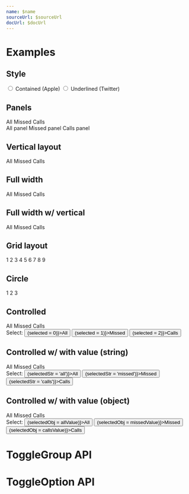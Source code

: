 ```yaml
---
name: $name
sourceUrl: $sourceUrl
docUrl: $docUrl
---
```


<script>
  import toggleGroupApi from '$lib/components/ToggleGroup.svelte?raw&sveld';
  import toggleOptionApi from '$lib/components/ToggleOption.svelte?raw&sveld';
  import ApiDocs from '$lib/components/ApiDocs.svelte';

  import Button from '$lib/components/Button.svelte';
  import Preview from '$lib/components/Preview.svelte';
  import ToggleGroup from '$lib/components/ToggleGroup.svelte';
  import ToggleOption from '$lib/components/ToggleOption.svelte';
  import TogglePanel from '$lib/components/TogglePanel.svelte';

  const allValue = {};
  const missedValue = {};
  const callsValue = {};

  let selected = 1;
  let selectedStr = 'missed';
  let selectedObj = missedValue;

  let optionStyle = 'contained';
</script>

<!--
  - [ ] Selection
    - `data-key` only allows string keys, but allows attaching to dom element
    - what about enum / toggle button use cases?
  - [ ] Support changing color of indicator based on selection
  - [ ] Support coloring options based on selection (.selected class?, add bold font, etc)
  - [ ] Pass fallback transition to <ToggleGroup contained={optionStyle==='contained'} underlined={optionStyle==='underlined'}> (fade, scale, etc)
  - [x] Rename `key` to `value`?
  - [ ] Support overflow scrolling (with button)
  - Reference:
    - https://svelte.dev/repl/8e68120858e5322272dc9136c4bb79cc?version=3.7.0
-->

# Examples

## Style

<label>
  <input type="radio" value="contained" bind:group={optionStyle} />
  Contained (Apple)
</label>
<label>
  <input type="radio" value="underlined" bind:group={optionStyle} />
  Underlined (Twitter)
</label>

## Panels

<Preview>
  <ToggleGroup
    contained={optionStyle === 'contained'}
    underlined={optionStyle === 'underlined'}
  >
    <div class="options">
      <ToggleOption value="all" class="w-32">All</ToggleOption>
      <ToggleOption value="missed" class="w-32">Missed</ToggleOption>
      <ToggleOption value="calls" class="w-32">Calls</ToggleOption>
    </div>
    <div class="mt-2 p-4 bg-black/5 rounded border">
      <TogglePanel>All panel</TogglePanel>
      <TogglePanel>Missed panel</TogglePanel>
      <TogglePanel>Calls panel</TogglePanel>
    </div>
  </ToggleGroup>
</Preview>

## Vertical layout

<Preview>
  <ToggleGroup
    contained={optionStyle === 'contained'}
    underlined={optionStyle === 'underlined'}
    vertical
  >
    <div class="options">
      <ToggleOption value="all">All</ToggleOption>
      <ToggleOption value="missed">Missed</ToggleOption>
      <ToggleOption value="calls">Calls</ToggleOption>
    </div>
  </ToggleGroup>
</Preview>

## Full width

<Preview>
  <ToggleGroup
    contained={optionStyle === 'contained'}
    underlined={optionStyle === 'underlined'}
  >
    <div class="options w-full">
      <ToggleOption value="all">All</ToggleOption>
      <ToggleOption value="missed">Missed</ToggleOption>
      <ToggleOption value="calls">Calls</ToggleOption>
    </div>
  </ToggleGroup>
</Preview>

## Full width w/ vertical

<Preview>
  <ToggleGroup
    contained={optionStyle === 'contained'}
    underlined={optionStyle === 'underlined'}
    vertical
  >
    <div class="options w-full">
      <ToggleOption value="all">All</ToggleOption>
      <ToggleOption value="missed">Missed</ToggleOption>
      <ToggleOption value="calls">Calls</ToggleOption>
    </div>
  </ToggleGroup>
</Preview>

## Grid layout

<Preview>
  <ToggleGroup
    contained={optionStyle === 'contained'}
    underlined={optionStyle === 'underlined'}
  >
    <div class="options !grid grid-rows-3 grid-cols-3">
      <ToggleOption value={1}>1</ToggleOption>
      <ToggleOption value={2}>2</ToggleOption>
      <ToggleOption value={3}>3</ToggleOption>
      <ToggleOption value={4}>4</ToggleOption>
      <ToggleOption value={5}>5</ToggleOption>
      <ToggleOption value={6}>6</ToggleOption>
      <ToggleOption value={7}>7</ToggleOption>
      <ToggleOption value={8}>8</ToggleOption>
      <ToggleOption value={9}>9</ToggleOption>
    </div>
  </ToggleGroup>
</Preview>

## Circle

<Preview>
  <ToggleGroup
    contained={optionStyle === 'contained'}
    underlined={optionStyle === 'underlined'}
    circle
  >
    <div class="options">
      <ToggleOption value={1} class="h-10 aspect-square">1</ToggleOption>
      <ToggleOption value={2} class="h-10 aspect-square">2</ToggleOption>
      <ToggleOption value={3} class="h-10 aspect-square">3</ToggleOption>
    </div>
  </ToggleGroup>
</Preview>

## Controlled

<Preview>
  <ToggleGroup
    contained={optionStyle === 'contained'}
    underlined={optionStyle === 'underlined'}
    value={selected}
  >
    <div class="options">
      <ToggleOption value="all" class="w-32">All</ToggleOption>
      <ToggleOption value="missed" class="w-32">Missed</ToggleOption>
      <ToggleOption value="calls" class="w-32">Calls</ToggleOption>
    </div>
  </ToggleGroup>
</Preview>

<div class="mt-4">
  Select:
  <Button on:click={() => (selected = 0)}>All</Button>
  <Button on:click={() => (selected = 1)}>Missed</Button>
  <Button on:click={() => (selected = 2)}>Calls</Button>
</div>

## Controlled w/ with value (string)

<Preview>
  <ToggleGroup
    contained={optionStyle === 'contained'}
    underlined={optionStyle === 'underlined'}
    value={selectedStr}
  >
    <div class="options">
      <ToggleOption value="all" class="w-32">All</ToggleOption>
      <ToggleOption value="missed" class="w-32">Missed</ToggleOption>
      <ToggleOption value="calls" class="w-32">Calls</ToggleOption>
    </div>
  </ToggleGroup>
</Preview>

<div class="mt-4">
  Select:
  <Button on:click={() => (selectedStr = 'all')}>All</Button>
  <Button on:click={() => (selectedStr = 'missed')}>Missed</Button>
  <Button on:click={() => (selectedStr = 'calls')}>Calls</Button>
</div>

## Controlled w/ with value (object)

<Preview>
  <ToggleGroup
    contained={optionStyle === 'contained'}
    underlined={optionStyle === 'underlined'}
    value={selectedObj}
  >
    <div class="options">
      <ToggleOption value={allValue} class="w-32">All</ToggleOption>
      <ToggleOption value={missedValue} class="w-32">Missed</ToggleOption>
      <ToggleOption value={callsValue} class="w-32">Calls</ToggleOption>
    </div>
  </ToggleGroup>
</Preview>

<div class="mt-4">
  Select:
  <Button on:click={() => (selectedObj = allValue)}>All</Button>
  <Button on:click={() => (selectedObj = missedValue)}>Missed</Button>
  <Button on:click={() => (selectedObj = callsValue)}>Calls</Button>
</div>

# ToggleGroup API

<ApiDocs api={toggleGroupApi} />

# ToggleOption API

<ApiDocs api={toggleOptionApi} />
